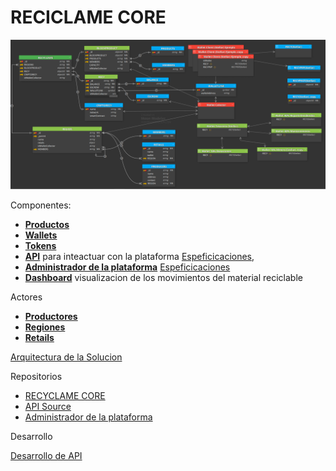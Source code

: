 # RECICLAME CORE

<img src="arquitecturav2.png"></img>

Componentes:

- **[Productos](RECYCLAMECORE/PRODUCTOS.md)**
- **[Wallets](RECYCLAMECORE/WALLETS.md)**
- **[Tokens](RECYCLAMECORE/TOKENS.md)**
- **[API](https://app.swaggerhub.com/apis-docs/jlopez1967/Recyclame/1.0.0-oaa2)** para inteactuar con la plataforma [Espeficicaciones](RECYCLAMECORE/API.md), 
- **[Administrador de la plataforma](http://recy.statknows.com:3000/)** [Espeficicaciones](RECYCLAMECORE/ADMINISTRADOR.md)
- **[Dashboard](RECYCLAMECORE/DASHBOARD.md)** visualizacion de los movimientos del material reciclable

Actores

- **[Productores](RECYCLAMECORE/PRODUCTORES.md)**
- **[Regiones](RECYCLAMECORE/REGIONES.md)**
- **[Retails](RECYCLAMECORE/RETAILS.md)**
  
[Arquitectura de la Solucion](RECYCLAMECORE/ARQUITECTURA.md) 

Repositorios

- [RECYCLAME CORE](http://google.com)
- [API Source](https://gitlab.com/recy/apirecyclame.git)
- [Administrador de la plataforma](https://gitlab.com/recy/administrador.git)

Desarrollo

[Desarrollo de API](RECYCLAMECORE/DESARROLLADORES.md) 
